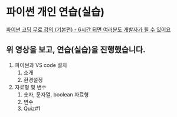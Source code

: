 파이썬 개인 연습(실습)
=====================

[파이썬 코딩 무료 강의 (기본편) - 6시간 뒤면 여러분도 개발자가 될 수 있어요](https://www.youtube.com/watch?v=kWiCuklohdY&list=WL&index=1)

위 **영상**을 보고, 연습(실습)을 진행했습니다.
------------------------------------------

1. 파이썬과 VS code 설치
    1. 소개
    2. 환경설정
1. 자료형 및 변수
    1. 숫자, 문자열, boolean 자료형
    2. 변수
    3. Quiz#1
